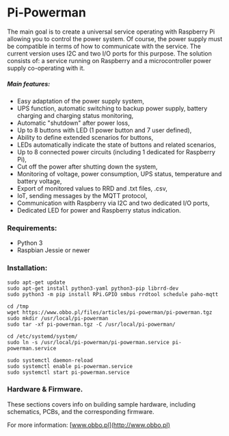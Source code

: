 # Pi-Powerman
  The main goal is to create a universal service operating with Raspberry Pi allowing you to control the power system. Of course, the power supply must be compatible in terms of how to communicate with the service. The current version uses I2C and two I/O ports for this purpose. The solution consists of: a service running on Raspberry and a microcontroller power supply co-operating with it. 

##### Main features:
- Easy adaptation of the power supply system,
- UPS function, automatic switching to backup power supply, battery charging and charging status monitoring,
- Automatic "shutdown" after power loss,
- Up to 8 buttons with LED (1 power button and 7 user defined),
- Ability to define extended scenarios for buttons,
- LEDs automatically indicate the state of buttons and related scenarios,
- Up to 8 connected power circuits (including 1 dedicated for Raspberry Pi),
- Cut off the power after shutting down the system,
- Monitoring of voltage, power consumption, UPS status, temperature and battery voltage,
- Export of monitored values to RRD and .txt files, .csv,
- IoT, sending messages by the MQTT protocol, 
- Communication with Raspberry via I2C and two dedicated I/O ports,
- Dedicated LED for power and Raspberry status indication.

### Requirements:
- Python 3
- Raspbian Jessie or newer

### Installation:
```
sudo apt-get update
sudo apt-get install python3-yaml python3-pip librrd-dev
sudo python3 -m pip install RPi.GPIO smbus rrdtool schedule paho-mqtt

cd /tmp
wget https://www.obbo.pl/files/articles/pi-powerman/pi-powerman.tgz
sudo mkdir /usr/local/pi-powerman
sudo tar -xf pi-powerman.tgz -C /usr/local/pi-powerman/

cd /etc/systemd/system/ 
sudo ln -s /usr/local/pi-powerman/pi-powerman.service pi-powerman.service

sudo systemctl daemon-reload
sudo systemctl enable pi-powerman.service
sudo systemctl start pi-powerman.service
```

### Hardware & Firmware.
These sections covers info on building sample hardware, including schematics, PCBs, and the corresponding firmware.


For more information: [www.obbo.pl](http://www.obbo.pl)
